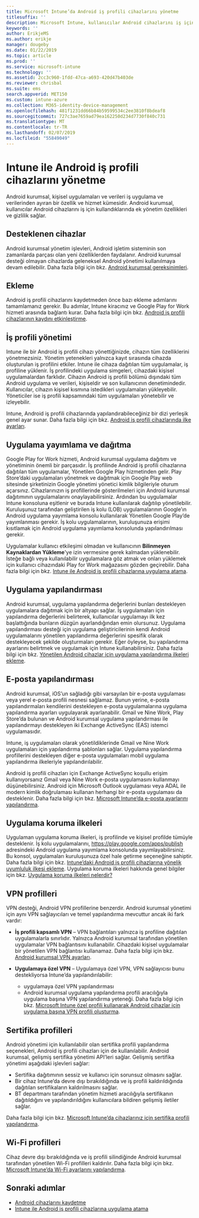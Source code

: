 ```yaml
---
title: Microsoft Intune’da Android iş profili cihazlarını yönetme
titlesuffix: ''
description: Microsoft Intune, kullanıcılar Android cihazlarını iş için kullandıklarında ek yönetim özellikleri ve gizlilik sağlamak için Android iş profili cihazları yönetir.
keywords: ''
author: ErikjeMS
ms.author: erikje
manager: dougeby
ms.date: 01/22/2019
ms.topic: article
ms.prod: ''
ms.service: microsoft-intune
ms.technology: ''
ms.assetid: 2cc3c960-1fdd-47ca-a693-420d47b403de
ms.reviewer: chrisbal
ms.suite: ems
search.appverid: MET150
ms.custom: intune-azure
ms.collection: M365-identity-device-management
ms.openlocfilehash: 481f1231dd66b84b59599534c2ee3810f8bdeaf8
ms.sourcegitcommit: 727c3ae7659ad79ea162250d234d7730f840c731
ms.translationtype: MT
ms.contentlocale: tr-TR
ms.lasthandoff: 02/07/2019
ms.locfileid: "55849049"
---
```

# <a name="manage-android-work-profile-devices-with-intune"></a>Intune ile Android iş profili cihazlarını yönetme

Android kurumsal, kişisel uygulamaları ve verileri iş uygulama ve verilerinden ayıran bir özellik ve hizmet kümesidir. Android kurumsal, kullanıcılar Android cihazlarını iş için kullandıklarında ek yönetim özellikleri ve gizlilik sağlar. 

## <a name="supported-devices"></a>Desteklenen cihazlar

Android kurumsal yönetim işlevleri, Android işletim sisteminin son zamanlarda parçası olan yeni özelliklerden faydalanır. Android kurumsal desteği olmayan cihazlarda geleneksel Android yönetimi kullanılmaya devam edilebilir. Daha fazla bilgi için bkz. [Android kurumsal gereksinimleri](https://support.google.com/work/android/answer/6174145?hl=en&ref_topic=6151012).

## <a name="onboarding"></a>Ekleme

Android iş profili cihazlarını kaydetmeden önce bazı ekleme adımlarını tamamlamanız gerekir. Bu adımlar, Intune kiracınız ve Google Play for Work hizmeti arasında bağlantı kurar. Daha fazla bilgi için bkz. [Android iş profili cihazlarının kaydını etkinleştirme](android-work-profile-enroll.md).

## <a name="work-profile-management"></a>İş profili yönetimi

Intune ile bir Android iş profili cihazı yönettiğinizde, cihazın tüm özelliklerini yönetmezsiniz. Yönetim yetenekleri yalnızca kayıt sırasında cihazda oluşturulan iş profilini etkiler. Intune ile cihaza dağıtılan tüm uygulamalar, iş profiline yüklenir. İş profilindeki uygulama simgeleri, cihazdaki kişisel uygulamalardan farklıdır. Cihazın Android iş profili bölümü dışındaki tüm Android uygulama ve verileri, kişiseldir ve son kullanıcının denetimindedir. Kullanıcılar, cihazın kişisel kısmına istedikleri uygulamaları yükleyebilir. Yöneticiler ise iş profili kapsamındaki tüm uygulamaları yönetebilir ve izleyebilir.

Intune, Android iş profili cihazlarında yapılandırabileceğiniz bir dizi yerleşik genel ayar sunar. Daha fazla bilgi için bkz. [Android iş profili cihazlarında ilke ayarları](compliance-policy-create-android-for-work.md).

## <a name="app-publishing-and-distribution"></a>Uygulama yayımlama ve dağıtma

Google Play for Work hizmeti, Android kurumsal uygulama dağıtımı ve yönetiminin önemli bir parçasıdır. İş profilinde Android iş profili cihazlarına dağıtılan tüm uygulamalar, Yönetilen Google Play hizmetinden gelir. Play Store’daki uygulamaları yönetmek ve dağıtmak için Google Play web sitesinde şirketinizin Google yönetimi yönetici kimlik bilgileriyle oturum açarsınız. Cihazlarınızın iş profillerinde gösterilmeleri için Android kurumsal dağıtımının uygulamalarını onaylayabilirsiniz. Ardından bu uygulamalar Intune konsoluna eşitlenir ve burada Intune kullanılarak dağıtılıp yönetilebilir. Kuruluşunuz tarafından geliştirilen iş kolu (LOB) uygulamalarının Google’ın Android uygulama yayımlama konsolu kullanılarak Yönetilen Google Play’de yayımlanması gerekir. İş kolu uygulamalarının, kuruluşunuza erişimi kısıtlamak için Android uygulama yayımlama konsolunda yapılandırılması gerekir.

Uygulamalar kullanıcı etkileşimi olmadan ve kullanıcının **Bilinmeyen Kaynaklardan Yükleme**'ye izin vermesine gerek kalmadan yüklenebilir. İsteğe bağlı veya kullanılabilir uygulamalara göz atmak ve onları yüklemek için kullanıcı cihazındaki Play for Work mağazasını gözden geçirebilir. Daha fazla bilgi için bkz. [Intune ile Android iş profili cihazlarına uygulama atama](apps-add-android-for-work.md).

## <a name="app-configuration"></a>Uygulama yapılandırması

Android kurumsal, uygulama yapılandırma değerlerini bunları destekleyen uygulamalara dağıtmak için bir altyapı sağlar. İş uygulamaları için yapılandırma değerlerini belirterek, kullanıcılar uygulamayı ilk kez başlattığında bunların düzgün ayarlandığından emin olursunuz. Uygulama yapılandırması desteği için uygulama geliştiricilerinin kendi Android uygulamalarını yönetilen yapılandırma değerlerini spesifik olarak destekleyecek şekilde oluşturmaları gerekir. Eğer öyleyse, bu yapılandırma ayarlarını belirtmek ve uygulamak için Intune kullanabilirsiniz. Daha fazla bilgi için bkz. [Yönetilen Android cihazlar için uygulama yapılandırma ilkeleri ekleme](app-configuration-policies-use-android.md).

## <a name="email-configuration"></a>E-posta yapılandırması

Android kurumsal, iOS’un sağladığı gibi varsayılan bir e-posta uygulaması veya yerel e-posta profili nesnesi sağlamaz. Bunun yerine, e-posta yapılandırmaları kendilerini destekleyen e-posta uygulamalarına uygulama yapılandırma ayarları uygulayarak ayarlanabilir. Gmail ve Nine Work, Play Store’da bulunan ve Android kurumsal uygulama yapılandırması ile yapılandırmayı destekleyen iki Exchange ActiveSync (EAS) istemci uygulamasıdır.

Intune, iş uygulamaları olarak yönetildiklerinde Gmail ve Nine Work uygulamaları için yapılandırma şablonları sağlar. Uygulama yapılandırma profillerini destekleyen diğer e-posta uygulamaları mobil uygulama yapılandırma ilkeleriyle yapılandırılabilir.

Android iş profili cihazları için Exchange ActiveSync koşullu erişim kullanıyorsanız Gmail veya Nine Work e-posta uygulamasını kullanmayı düşünebilirsiniz. Android için Microsoft Outlook uygulaması veya ADAL ile modern kimlik doğrulaması kullanan herhangi bir e-posta uygulaması da desteklenir. Daha fazla bilgi için bkz. [Microsoft Intune’da e-posta ayarlarını yapılandırma](email-settings-configure.md).

## <a name="app-protection-policies"></a>Uygulama koruma ilkeleri

Uygulaman uygulama koruma ilkeleri, iş profilinde ve kişisel profilde tümüyle desteklenir. İş kolu uygulamalarını, https://play.google.com/apps/publish adresindeki Android uygulama yayımlama konsolunda yayımlayabilirsiniz. Bu konsol, uygulamaları kuruluşunuza özel hale getirme seçeneğine sahiptir. Daha fazla bilgi için bkz. [Intune’daki Android iş profili cihazlarına yönelik uyumluluk ilkesi ekleme](compliance-policy-create-android-for-work.md). Uygulama koruma ilkeleri hakkında genel bilgiler için bkz. [Uygulama koruma ilkeleri nelerdir?](app-protection-policy.md)

## <a name="vpn-profiles"></a>VPN profilleri

VPN desteği, Android VPN profillerine benzerdir. Android kurumsal yönetimi için aynı VPN sağlayıcıları ve temel yapılandırma mevcuttur ancak iki fark vardır:

-  **İş profili kapsamlı VPN** – VPN bağlantıları yalnızca iş profiline dağıtılan uygulamalarla sınırlıdır. Yalnızca Android kurumsal tarafından yönetilen uygulamalar VPN bağlantısını kullanabilir. Cihazdaki kişisel uygulamalar bir yönetilen VPN bağlantısı kullanamaz. Daha fazla bilgi için bkz. [Android kurumsal VPN ayarları](vpn-settings-android.md#android-enterprise-vpn-settings).

-  **Uygulamaya özel VPN** – Uygulamaya özel VPN, VPN sağlayıcısı bunu destekliyorsa Intune’da yapılandırılabilir:
    - uygulamaya özel VPN yapılandırması
    - Android kurumsal uygulama yapılandırma profili aracılığıyla uygulama başına VPN yapılandırma yeteneği.
    Daha fazla bilgi için bkz. [Microsoft Intune özel profili kullanarak Android cihazlar için uygulama başına VPN profili oluşturma](android-pulse-secure-per-app-vpn.md).

## <a name="certificate-profiles"></a>Sertifika profilleri

Android yönetimi için kullanılabilir olan sertifika profili yapılandırma seçenekleri, Android iş profili cihazları için de kullanılabilir. Android kurumsal, gelişmiş sertifika yönetimi API’leri sağlar. Gelişmiş sertifika yönetimi aşağıdaki işlevleri sağlar:

-  Sertifika dağıtımının sessiz ve kullanıcı için sorunsuz olmasını sağlar.
-  Bir cihaz Intune’da devre dışı bırakıldığında ve iş profili kaldırıldığında dağıtılan sertifikaların kaldırılmasını sağlar.
-  BT departmanı tarafından yönetim hizmeti aracılığıyla sertifikanın dağıtıldığını ve yapılandırıldığını kullanıcılara bildiren gelişmiş iletiler sağlar.

Daha fazla bilgi için bkz. [Microsoft Intune’da cihazlarınız için sertifika profili yapılandırma](certificates-configure.md).

## <a name="wi-fi-profiles"></a>Wi-Fi profilleri

Cihaz devre dışı bırakıldığında ve iş profili silindiğinde Android kurumsal tarafından yönetilen Wi-Fi profilleri kaldırılır. Daha fazla bilgi için bkz. [Microsoft Intune’da Wi-Fi ayarlarını yapılandırma](wi-fi-settings-configure.md).

## <a name="next-steps"></a>Sonraki adımlar
- [Android cihazlarını kaydetme](android-enroll.md)
- [Intune ile Android iş profili cihazlarına uygulama atama](apps-add-android-for-work.md)
